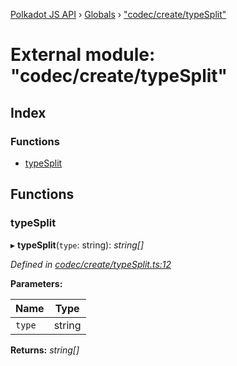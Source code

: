 [Polkadot JS API](../README.md) › [Globals](../globals.md) › ["codec/create/typeSplit"](_codec_create_typesplit_.md)

# External module: "codec/create/typeSplit"

## Index

### Functions

* [typeSplit](_codec_create_typesplit_.md#typesplit)

## Functions

###  typeSplit

▸ **typeSplit**(`type`: string): *string[]*

*Defined in [codec/create/typeSplit.ts:12](https://github.com/polkadot-js/api/blob/a54286c/packages/types/src/codec/create/typeSplit.ts#L12)*

**Parameters:**

Name | Type |
------ | ------ |
`type` | string |

**Returns:** *string[]*
